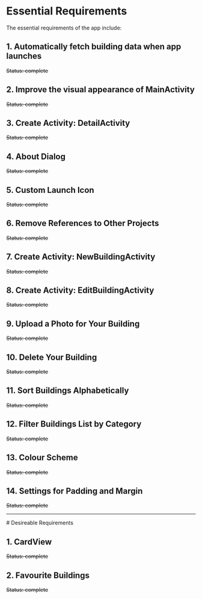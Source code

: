 # Essential Requirements

The essential requirements of the app include:

## 1. Automatically fetch building data when app launches
~~Status: complete~~

## 2. Improve the visual appearance of MainActivity
~~Status: complete~~

## 3. Create Activity: DetailActivity
~~Status: complete~~

## 4. About Dialog
~~Status: complete~~

## 5. Custom Launch Icon
~~Status: complete~~

## 6. Remove References to Other Projects
~~Status: complete~~

## 7. Create Activity: NewBuildingActivity
~~Status: complete~~

## 8. Create Activity: EditBuildingActivity
~~Status: complete~~

## 9. Upload a Photo for Your Building
~~Status: complete~~

## 10. Delete Your Building
~~Status: complete~~

## 11. Sort Buildings Alphabetically
~~Status: complete~~

## 12. Filter Buildings List by Category
~~Status: complete~~

## 13. Colour Scheme
~~Status: complete~~

## 14. Settings for Padding and Margin
~~Status: complete~~

<hr/>
# Desireable Requirements

## 1. CardView
~~Status: complete~~

## 2. Favourite Buildings
~~Status: complete~~
